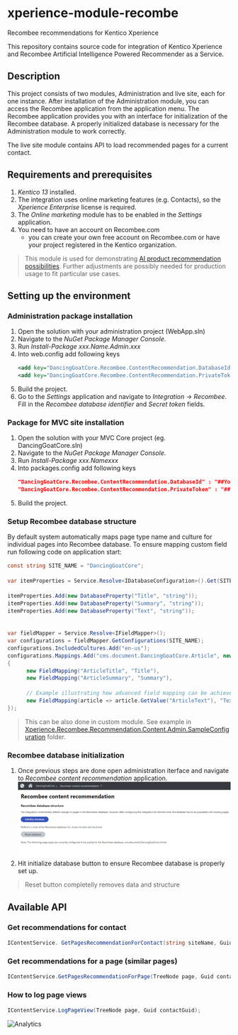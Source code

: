 # xperience-module-recombe
Recombee recommendations for Kentico Xperience

This repository contains source code for integration of Kentico Xperience and Recombee Artificial Intelligence Powered Recommender as a Service.

## Description

This project consists of two modules, Administration and live site, each for one instance. 
After installation of the Administration module, you can access the Recombee application from the application menu.
The Recombee application provides you with an interface for initialization of the Recombee database. A properly initialized database 
is necessary for the Administration module to work correctly. 

The live site module contains API to load recommended pages for a current contact.

## Requirements and prerequisites

1. *Kentico 13* installed.
1. The integration uses online marketing features (e.g. Contacts), so the *Xperience Enterprise* license is required.
1. The *Online marketing* module has to be enabled in the *Settings* application.
1. You need to have an account on Recombee.com 
   - you can create your own free account on Recombee.com or have your project registered in the Kentico organization.
   
> This module is used for demonstrating [AI product recommendation possibilities](https://xperience.io/discover/blog/2019-10/artificial-intelligence-ai-is-here-to-help-you-w). Further adjustments are possibly needed for production usage to fit particular use cases. 

## Setting up the environment
### Administration package installation 
1. Open the solution with your administration project (WebApp.sln)
1. Navigate to the *NuGet Package Manager Console*. 
1. Run *Install-Package xxx.Name.Admin.xxx*
1. Into web.config add following keys
    ```XML
    <add key="DancingGoatCore.Recombee.ContentRecommendation.DatabaseId" value="##YourDatabaseID##" />
    <add key="DancingGoatCore.Recombee.ContentRecommendation.PrivateToken" value="##YourPrivateToken##" />
    ```
1. Build the project.
1. Go to the *Settings* application and navigate to *Integration* -> *Recombee*. Fill in the *Recombee database identifier* and *Secret token* fields.
### Package for MVC site installation
1. Open the solution with your MVC Core project (eg. DancingGoatCore.sln)
1. Navigate to the *NuGet Package Manager Console*. 
1. Run *Install-Package xxx.Namexxx*
1. Into packages.config add following keys
   ```JSON
   "DancingGoatCore.Recombee.ContentRecommendation.DatabaseId" : "##YourDatabaseID##"
   "DancingGoatCore.Recombee.ContentRecommendation.PrivateToken" : "##YourPrivateToken##"
   ```
1. Build the project.

### Setup Recombee database structure
By default system automatically maps page type name and culture for individual pages into Recombee database. To ensure mapping custom field run following code on application start:
```c#
const string SITE_NAME = "DancingGoatCore";

var itemProperties = Service.Resolve<IDatabaseConfiguration>().Get(SITE_NAME);

itemProperties.Add(new DatabaseProperty("Title", "string"));
itemProperties.Add(new DatabaseProperty("Summary", "string"));
itemProperties.Add(new DatabaseProperty("Text", "string"));


var fieldMapper = Service.Resolve<IFieldMapper>();
var configurations = fieldMapper.GetConfigurations(SITE_NAME);
configurations.IncludedCultures.Add("en-us");
configurations.Mappings.Add("cms.document.DancingGoatCore.Article", new List<FieldMapping>
{
      new FieldMapping("ArticleTitle", "Title"),
      new FieldMapping("ArticleSummary", "Summary"),
      
      // Example illustrating how advanced field mapping can be achieved. This way even page tags, categories or images (URLs) can be mapped
      new FieldMapping(article => article.GetValue("ArticleText"), "Text")
});
```
> This can be also done in custom module. See example in [Xperience.Recombee.Recommendation.Content.Admin.SampleConfiguration](Xperience.Recombee.Recommendation.Content.Admin.SampleConfiguration) folder.
### Recombee database initialization
1. Once previous steps are done open administration iterface and navigate to _Recombee content recommendation_ application.
![Module user interface](Images/AdministrationInterface.png)
1. Hit initialize database button to ensure Recombee database is properly set up.
> Reset button completelly removes data and structure

## Available API 
### Get recommendations for contact
```c#
IContentService. GetPagesRecommendationForContact(string siteName, Guid contactGuid, int count, string culture, IEnumerable<string> pageTypes = null);
```

### Get recommendations for a page (similar pages)
```c#
IContentService.GetPagesRecommendationForPage(TreeNode page, Guid contactGuid, int count, string culture, IEnumerable<string> pageTypes = null);
```

### How to log page views
```c#
IContentService.LogPageView(TreeNode page, Guid contactGuid);
```





![Analytics](https://kentico-ga-beacon.azurewebsites.net/api/UA-69014260-4/Kentico/xperience-module-recombee-recommendations?pixel)
